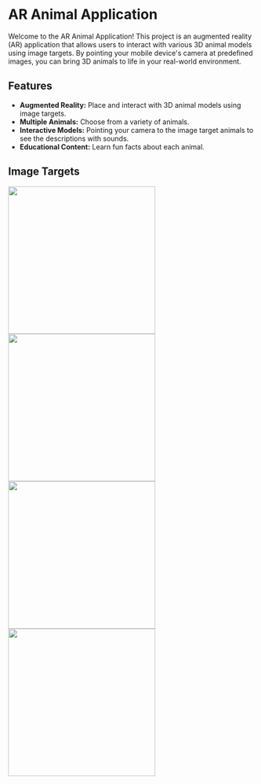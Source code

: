 # AR Animal Application

Welcome to the AR Animal Application! 
This project is an augmented reality (AR) application that allows users to interact with various 3D animal models using image targets. 
By pointing your mobile device's camera at predefined images, you can bring 3D animals to life in your real-world environment.

## Features

- **Augmented Reality:** Place and interact with 3D animal models using image targets.
- **Multiple Animals:** Choose from a variety of animals.
- **Interactive Models:** Pointing your camera to the image target animals to see the descriptions with sounds.
- **Educational Content:** Learn fun facts about each animal.

## Image Targets 
<img src="https://github.com/zhafirahkamila/animalARUnity/assets/115094389/40830715-e0e3-4b34-a3dd-02bed902b8ba" width="300" height="300" /> <img src="https://github.com/zhafirahkamila/animalARUnity/assets/115094389/ee6b5957-a5b0-4180-adec-556b71a42f04" width="300" height="300" /> <img src="https://github.com/zhafirahkamila/animalARUnity/assets/115094389/73aab4f4-ab57-4c6c-b6fe-132e6c5b5a10" width="300" height="300" /> <img src="https://github.com/zhafirahkamila/animalARUnity/assets/115094389/e81858ac-973f-4ba6-b4cf-9dfa831a722f" width="300" height="300" />

